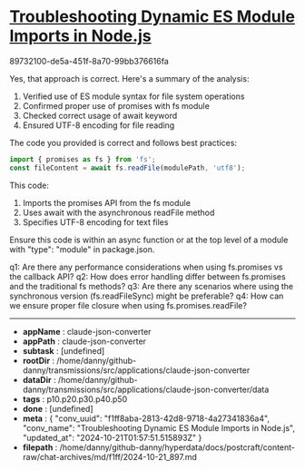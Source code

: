 # [Troubleshooting Dynamic ES Module Imports in Node.js](https://claude.ai/chat/f1ff8aba-2813-42d8-9718-4a27341836a4)

89732100-de5a-451f-8a70-99bb376616fa

 Yes, that approach is correct. Here's a summary of the analysis:

1. Verified use of ES module syntax for file system operations
2. Confirmed proper use of promises with fs module
3. Checked correct usage of await keyword
4. Ensured UTF-8 encoding for file reading

The code you provided is correct and follows best practices:

```javascript
import { promises as fs } from 'fs';
const fileContent = await fs.readFile(modulePath, 'utf8');
```

This code:
1. Imports the promises API from the fs module
2. Uses await with the asynchronous readFile method
3. Specifies UTF-8 encoding for text files

Ensure this code is within an async function or at the top level of a module with "type": "module" in package.json.

q1: Are there any performance considerations when using fs.promises vs the callback API?
q2: How does error handling differ between fs.promises and the traditional fs methods?
q3: Are there any scenarios where using the synchronous version (fs.readFileSync) might be preferable?
q4: How can we ensure proper file closure when using fs.promises.readFile?

---

* **appName** : claude-json-converter
* **appPath** : claude-json-converter
* **subtask** : [undefined]
* **rootDir** : /home/danny/github-danny/transmissions/src/applications/claude-json-converter
* **dataDir** : /home/danny/github-danny/transmissions/src/applications/claude-json-converter/data
* **tags** : p10.p20.p30.p40.p50
* **done** : [undefined]
* **meta** : {
  "conv_uuid": "f1ff8aba-2813-42d8-9718-4a27341836a4",
  "conv_name": "Troubleshooting Dynamic ES Module Imports in Node.js",
  "updated_at": "2024-10-21T01:57:51.515893Z"
}
* **filepath** : /home/danny/github-danny/hyperdata/docs/postcraft/content-raw/chat-archives/md/f1ff/2024-10-21_897.md